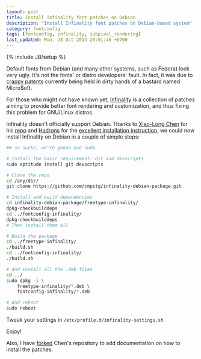 ```yaml
---
layout: post
title: Install Infinality font patches on Debian
description: "Install Infinality font patches on Debian-based system"
category: fontconfig
tags: [fontconfig, infinality, subpixel_rendering]
last_updated: Mon, 28 Oct 2013 20:01:46 +0700
---
```

{% include JB/setup %}

Default fonts from Debian (and many other systems, such as Fedora) look very
ugly.  It's not the fonts' or distro developers' fault.  In fact, it was due
to [crappy patents](http://en.wikipedia.org/wiki/Subpixel_rendering#Patents)
currently being held in dirty hands of a bastard named Micro$oft.

For those who might not have known yet,
[Infinality](http://www.infinality.net/blog/) is a collection of patches
aiming to provide better font rendering and customization, and thus fixing
this problem for GNU/Linux distros.

Infinality doesn't officially support Debian.  Thanks to
[Xiao-Long Chen](https://github.com/chenxiaolong) for his
[repo](https://github.com/chenxiaolong/Debian-Packages) and
[Hadrons](http://tinyurl.com/nlk7ou7) for the
[excellent installation instruction](http://forums.debian.net/viewtopic.php?f=16&t=88545),
we could now install Infinality on Debian in a couple of simple steps:

```sh
## su sucks, we're gonna use sudo

# Install the basic requirement: Git and devscripts
sudo aptitude install git devscripts

# Clone the repo
cd /any/dir/
git clone https://github.com/cmpitg/infinality-debian-package.git

# Install and build dependencies
cd infinality-debian-package/freetype-infinality/
dpkg-checkbuilddeps
cd ../fontconfig-infinality/
dpkg-checkbuilddeps
# Then install them all

# Build the package
cd ../freetype-infinality/
./build.sh
cd ../fontconfig-infinality/
./build.sh

# And install all the .deb files
cd ../
sudo dpkg -i \
    freetype-infinality/*.deb \
    fontconfig-infinality/*.deb

# And reboot
sudo reboot
```

Tweak your settings in `/etc/profile.d/infinality-settings.sh`.

Enjoy!

Also, I have [forked](https://github.com/cmpitg/infinality-debian-package)
Chen's repository to add documentation on how to install the patches.
